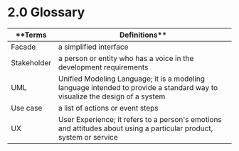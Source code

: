 # 2.0 Glossary

**Terms   | Definitions**
--------|------------
Facade | a simplified interface
Stakeholder | a person or entity who has a voice in the development requirements
UML | Unified Modeling Language; it is a modeling language intended to provide a standard way to visualize the design of a system
Use case | a list of actions or event steps
UX | User Experience; it refers to a person's emotions and attitudes about using a particular product, system or service
